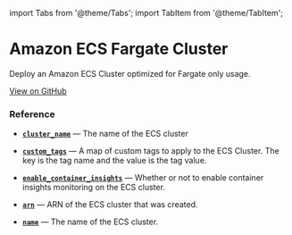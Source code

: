 import Tabs from '@theme/Tabs';
import TabItem from '@theme/TabItem';

# Amazon ECS Fargate Cluster

Deploy an Amazon ECS Cluster optimized for Fargate only usage.

<a href="https://github.com/gruntwork-io/terraform-aws-service-catalog/tree/master/modules/services/ecs-fargate-cluster" className="link-button">View on GitHub</a>

### Reference

<Tabs>
<TabItem value="inputs" label="Inputs" default>

<a name="cluster_name" className="snap-top"></a>

* [**`cluster_name`**](#cluster_name) &mdash; The name of the ECS cluster

<a name="custom_tags" className="snap-top"></a>

* [**`custom_tags`**](#custom_tags) &mdash; A map of custom tags to apply to the ECS Cluster. The key is the tag name and the value is the tag value.

<a name="enable_container_insights" className="snap-top"></a>

* [**`enable_container_insights`**](#enable_container_insights) &mdash; Whether or not to enable container insights monitoring on the ECS cluster.

</TabItem>
<TabItem value="outputs" label="Outputs">

<a name="arn" className="snap-top"></a>

* [**`arn`**](#arn) &mdash; ARN of the ECS cluster that was created.

<a name="name" className="snap-top"></a>

* [**`name`**](#name) &mdash; The name of the ECS cluster.

</TabItem>
</Tabs>


<!-- ##DOCS-SOURCER-START
{"sourcePlugin":"Service Catalog Reference","hash":"570b2ae5d734e54f37ec19630f8153fa"}
##DOCS-SOURCER-END -->
